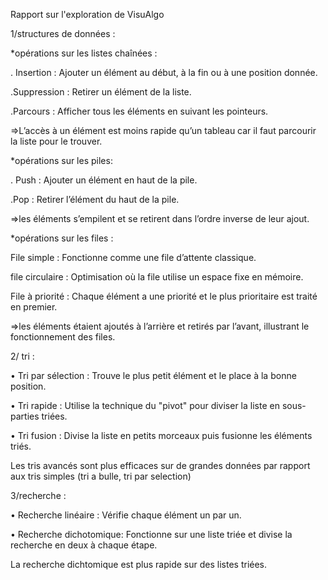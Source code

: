 Rapport sur l'exploration de VisuAlgo

1/structures de données :

*opérations sur les listes chaînées :

. Insertion : Ajouter un élément au début, à la fin ou à une position donnée.

.Suppression : Retirer un élément de la liste.

.Parcours : Afficher tous les éléments en suivant les pointeurs.

=>L’accès à un élément est moins rapide qu’un tableau car il faut parcourir la liste pour le trouver.

*opérations sur les piles:

. Push : Ajouter un élément en haut de la pile.

.Pop : Retirer l’élément du haut de la pile.

=>les éléments s’empilent et se retirent dans l’ordre inverse de leur ajout.

*opérations sur les files :

File simple : Fonctionne comme une file d’attente classique.

file circulaire : Optimisation où la file utilise un espace fixe en mémoire.

File à priorité : Chaque élément a une priorité et le plus prioritaire est traité en premier.

=>les éléments étaient ajoutés à l’arrière et retirés par l’avant, illustrant le fonctionnement des files.

2/ tri :

•	Tri par sélection : Trouve le plus petit élément et le place à la bonne position.

•	Tri rapide : Utilise la technique du "pivot" pour diviser la liste en sous-parties triées.

•	Tri fusion : Divise la liste en petits morceaux puis fusionne les éléments triés.

Les tris avancés  sont plus efficaces sur de grandes données par rapport aux tris simples (tri a bulle, tri par selection)

3/recherche :

•	Recherche linéaire : Vérifie chaque élément un par un.

•	Recherche dichotomique: Fonctionne sur une liste triée et divise la recherche en deux à chaque étape.

La recherche dichtomique  est plus rapide sur des listes triées.















